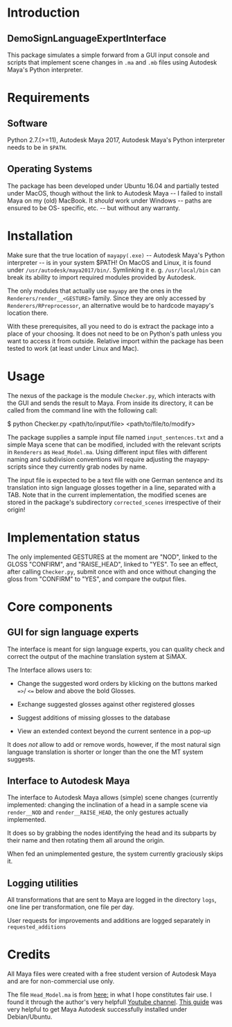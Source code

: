 Introduction 
============

DemoSignLanguageExpertInterface
----


This package simulates a simple forward from a GUI input console
and scripts that implement scene changes in `.ma` and `.mb` files using
Autodesk Maya's Python interpreter.

Requirements
============

Software
--------

Python 2.7.(>=11), Autodesk Maya 2017, Autodesk Maya's Python interpreter 
needs to be in `$PATH`.

Operating Systems
-----------------

The package has been developed under Ubuntu 16.04 and partially tested under 
MacOS, though without the link to Autodesk Maya -- I failed to install Maya on
my (old) MacBook. It *should* work under Windows -- paths are ensured to be OS-
specific, etc. -- but without any warranty.


Installation
============

Make sure that the true location of `mayapy(.exe)` -- Autodesk Maya's Python 
interpreter -- is in your system $PATH! On MacOS and Linux, it is found 
under `/usr/autodesk/maya2017/bin/`. Symlinking it e. g. `/usr/local/bin`
can break its ability to import required modules provided by Autodesk.

The only modules that actually use `mayapy` are the ones in the 
`Renderers/render__<GESTURE>` family. Since they are only accessed by 
`Renderers/RPreprocessor`, an alternative would be to hardcode mayapy's 
location there.

With these prerequisites, all you need to do is extract the package into a 
place of your choosing. It does not need to be on Python's path unless you 
want to access it from outside. Relative import within the package has been 
tested to work (at least under Linux and Mac).

Usage
=====

The nexus of the package is the module `Checker.py`, which interacts with the
GUI and sends the result to Maya. From inside its directory, it can be called 
from the command line with the following call:

$ python Checker.py  <path/to/input/file> <path/to/file/to/modify>

The package supplies a sample input file named `input_sentences.txt` and a simple
Maya scene that can be modified, included with the relevant scripts in `Renderers`
as `Head_Model.ma`. Using different input files with different naming and subdivision
conventions will require adjusting the mayapy-scripts since they currently grab 
nodes by name.

The input file is expected to be a text file with one German sentence and its 
translation into sign language glosses together in a line, separated with a TAB. Note that in the
current implementation, the modified scenes are stored in the package's subdirectory
`corrected_scenes` irrespective of their origin!

Implementation status
=====================

The only implemented GESTURES at the moment are "NOD", linked to the GLOSS "CONFIRM",
and "RAISE_HEAD", linked to "YES". To see an effect, after calling `Checker.py`, submit
once with and once without changing the gloss from "CONFIRM" to "YES", and compare the 
output files.

Core components
==============

GUI for sign language experts
------

The interface is meant for sign language experts, you can quality check
and correct the output of the machine translation system at SiMAX.

The Interface allows users to:

* Change the suggested word orders by klicking on the buttons marked `=>`/
`<=` below and above the bold Glosses.

* Exchange suggested glosses against other registered glosses

* Suggest additions of missing glosses to the database

* View an extended context beyond the current sentence in a pop-up

It does *not* allow to add or remove words, however, if the most natural 
sign language translation is shorter or longer than the one the MT system 
suggests.

Interface to Autodesk Maya
--------------------------

The interface to Autodesk Maya allows (simple) scene changes (currently
implemented: changing the inclination of a head in a sample scene via 
`render__NOD` and `render__RAISE_HEAD`, the only gestures actually implemented.

It does so by grabbing the nodes identifying the head and its subparts by their 
name and then rotating them all around the origin.

When fed an unimplemented gesture, the system currently graciously skips it.

Logging utilities
----------

All transformations that are sent to Maya are logged in the directory `logs`, one 
line per transformation, one file per day.

User requests for improvements and additions are logged separately in 
`requested_additions`

Credits
=======

All Maya files were created with a free student version of Autodesk Maya and are 
for non-commercial use only.

The file `Head_Model.ma` is from [here:](https://www.dropbox.com/s/vtdo9ekju4cggao/Head_Model.ma?dl=0#)
in what I hope constitutes fair use. I found it through the author's very helpfull 
[Youtube channel](https://www.youtube.com/watch?v=1dLYqlm95Cc).
[This guide](https://gist.github.com/borgfriend/b83467639cb8039dc79974bf780a4994) was 
very helpful to get Maya Autodesk successfully installed under Debian/Ubuntu.
